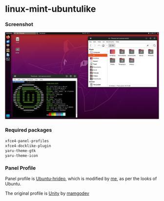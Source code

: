 # linux-mint-ubuntulike

### Screenshot
![alt text][screenshot]

### Required packages
```
xfce4-panel-profiles
xfce4-docklike-plugin
yaru-theme-gtk
yaru-theme-icon
```

### Panel Profile
Panel profile is [Ubuntu-hrideo](../blob/main/.local/share/xfce4-panel-profiles/ubuntu-hrideo.tar.bz2), which is modified by [me], as per the looks of Ubuntu.

The original profile is [Unity] by [mamgodev]

[screenshot]: https://github.com/hrideo/linux-mint-ubuntulike/blob/main/rice.png
[me]: https://github.com/hrideo
[Unity]: https://github.com/mamgodev/XFCE4-panel-layouts/tree/master
[mamgodev]: https://github.com/mamgodev
